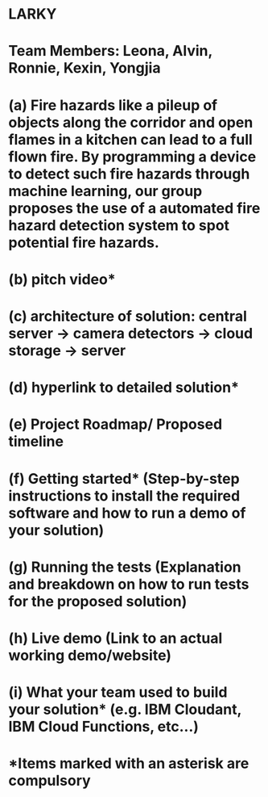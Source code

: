 # LARKY
# Team Members: Leona, Alvin, Ronnie, Kexin, Yongjia
# (a) Fire hazards like a pileup of objects along the corridor and open flames in a kitchen can lead to a full flown fire. By programming a device to detect such fire hazards through machine learning, our group proposes the use of a automated fire hazard detection system to spot potential fire hazards.
# (b) pitch video*
# (c) architecture of solution: central server -> camera detectors -> cloud storage -> server
# (d) hyperlink to detailed solution*
# (e) Project Roadmap/ Proposed timeline
# (f) Getting started* (Step-by-step instructions to install the required software and how to run a demo of your solution)
# (g) Running the tests (Explanation and breakdown on how to run tests for the proposed solution)
# (h) Live demo (Link to an actual working demo/website)
# (i) What your team used to build your solution* (e.g. IBM Cloudant, IBM Cloud Functions, etc...)

# *Items marked with an asterisk are compulsory
